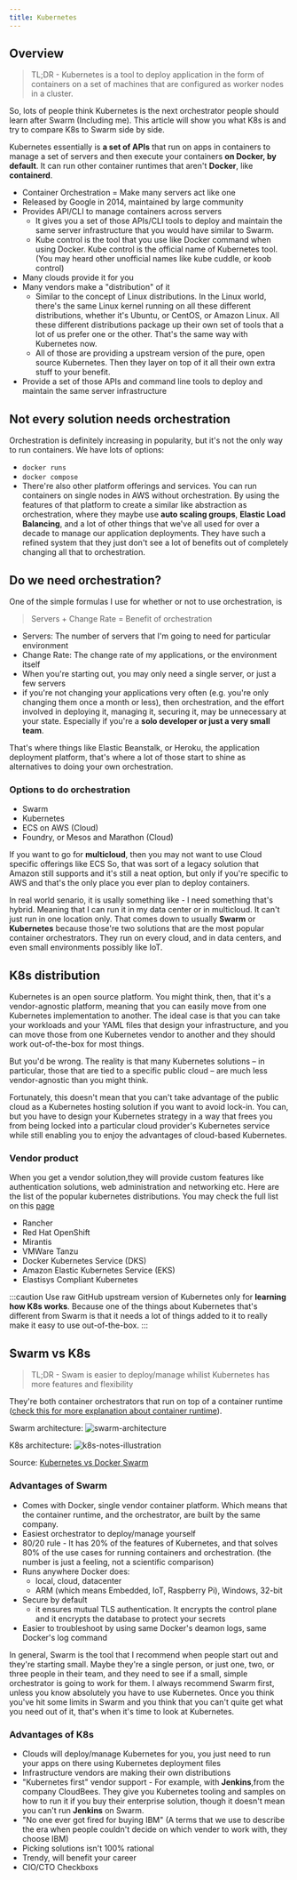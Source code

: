 ```yaml
---
title: Kubernetes
--- 
```

## Overview

> TL;DR - Kubernetes is a tool to deploy application in the form of containers on a set of machines that are configured as worker nodes in a cluster.

So, lots of people think Kubernetes is the next orchestrator people should learn after Swarm (Including me). This article will show you what K8s is and try to compare K8s to Swarm side by side.

Kubernetes essentially is **a set of APIs** that run on apps in containers to manage a set of servers and then execute your containers **on Docker, by default**. It can run other container runtimes that aren't **Docker**, like **containerd**.

- Container Orchestration = Make many servers act like one
- Released by Google in 2014, maintained by large community
- Provides API/CLI to manage containers across servers
    - It gives you a set of those APIs/CLI tools to deploy and maintain the same server infrastructure that you would have similar to Swarm.
    - Kube control is the tool that you use like Docker command when using Docker. Kube control is the official name of Kubernetes tool. (You may heard other unofficial names like kube cuddle, or koob control)
- Many clouds provide it for you
- Many vendors make a "distribution" of it
    - Similar to the concept of Linux distributions. In the Linux world, there's the same Linux kernel running on all these different distributions, whether it's Ubuntu, or CentOS, or Amazon Linux. All these different distributions package up their own set of tools that a lot of us prefer one or the other. That's the same way with Kubernetes now.
    - All of those are providing a upstream version of the pure, open source Kubernetes. Then they layer on top of it all their own extra stuff to your benefit.
- Provide a set of those APIs and command line tools to deploy and maintain the same server infrastructure
## Not every solution needs orchestration 

Orchestration is definitely increasing in popularity, but it's not the only way to run containers. We have lots of options:
- `docker runs`
- `docker compose`
- There're also other platform offerings and services. You can run containers on single nodes in AWS without orchestration. By using the features of that platform to create a similar like abstraction as orchestration, where they maybe use **auto scaling groups**, **Elastic Load Balancing**, and a lot of other things that we've all used for over a decade to manage our application deployments. They have such a refined system that they just don't see a lot of benefits out of completely changing all that to orchestration.
## Do we need orchestration?

One of the simple formulas I use for whether or not to use orchestration, is 

>  Servers + Change Rate = Benefit of orchestration

- Servers: The number of servers that I'm going to need for particular environment
- Change Rate: The change rate of my applications, or the environment itself
- When you're starting out, you may only need a single server, or just a few servers
- if you're not changing your applications very often (e.g. you're only changing them once a month or less), then orchestration, and the effort involved in deploying it, managing it, securing it, may be unnecessary at your state.   Especially if you're a **solo developer or just a very small team**.

That's where things like Elastic Beanstalk, or Heroku, the application deployment platform, that's where a lot of those start to shine as alternatives to doing your own orchestration. 
### Options to do orchestration

- Swarm
- Kubernetes
- ECS on AWS (Cloud) 
- Foundry, or Mesos and Marathon (Cloud)

If you want to go for **multicloud**, then you may not want to use Cloud specific offerings like ECS So, that was sort of a legacy solution that Amazon still supports and it's still a neat option, but only if you're specific to AWS and that's the only place you ever plan to deploy containers. 

In real world senario, it is usally something like - I need something that's hybrid. Meaning that I can run it in my data center or in multicloud. It can't just run in one location only. That comes down to usually **Swarm** or **Kubernetes** because those're two solutions that are the most popular container orchestrators. They run on every cloud, and in data centers, and even small environments possibly like IoT.

## K8s distribution

Kubernetes is an open source platform. You might think, then, that it's a vendor-agnostic platform, meaning that you can easily move from one Kubernetes implementation to another. The ideal case is that you can take your workloads and your YAML files that design your infrastructure, and you can move those from one Kubernetes vendor to another and they should work out-of-the-box for most things. 

But you'd be wrong. The reality is that many Kubernetes solutions – in particular, those that are tied to a specific public cloud – are much less vendor-agnostic than you might think.

Fortunately, this doesn't mean that you can't take advantage of the public cloud as a Kubernetes hosting solution if you want to avoid lock-in. You can, but you have to design your Kubernetes strategy in a way that frees you from being locked into a particular cloud provider's Kubernetes service while still enabling you to enjoy the advantages of cloud-based Kubernetes.
### Vendor product

When you get a vendor solution,they will provide custom features like authentication solutions, web administration and networking etc. Here are the list of the popular kubernetes distributions. You may check the full list on this [page](https://kubernetes.io/partners/#conformance)

- Rancher
- Red Hat OpenShift
- Mirantis
- VMWare Tanzu
- Docker Kubernetes Service (DKS)
- Amazon Elastic Kubernetes Service (EKS)
- Elastisys Compliant Kubernetes

:::caution
Use raw GitHub upstream version of Kubernetes only for **learning how K8s works**.  Because one of the things about Kubernetes that's  different from Swarm is that it needs a lot of things added to it to really make it easy to use out-of-the-box. 
:::


## Swarm vs K8s 

> TL;DR - Swam is easier to deploy/manage whilist Kubernetes has more features and flexibility

They're both container orchestrators that run on top of a container runtime ([check this for more explanation about container runtime](http://localhost:3000/web-development/docker/intro/why-docker/)).

Swarm architecture:
![swarm-architecture](/img/web-development/kubernetes/swarm-architecture-1800x1085.png)

K8s architecture:
![k8s-notes-illustration](/img/web-development/kubernetes/k8s-nodes_Illustration-1800x1307.png)

Source: [Kubernetes vs Docker Swarm](https://platform9.com/blog/kubernetes-docker-swarm-compared/)
### Advantages of Swarm

- Comes with Docker, single vendor container platform. Which means that the container runtime, and the orchestrator, are built by the same company.
- Easiest orchestrator to deploy/manage yourself
- 80/20 rule - It has 20% of the features of Kubernetes, and that solves 80% of the use cases for running containers and orchestration. (the number is just a feeling, not a scientific comparison)
- Runs anywhere Docker does:
    - local, cloud, datacenter
    - ARM (which means Embedded, IoT, Raspberry Pi), Windows, 32-bit
- Secure by default
    -  it ensures mutual TLS authentication. It encrypts the control plane and it encrypts the database to protect your secrets 
- Easier to troubleshoot by using same Docker's deamon logs, same Docker's log command

In general, Swarm is the tool that I recommend when people start out and they're starting small. Maybe they're a single person, or just one, two, or three people in their team, and they need to see if a small, simple orchestrator is going to work for them. I always recommend Swarm first, unless you know absolutely you have to use Kubernetes. Once you think you've hit some limits in Swarm and you think that you can't quite get what you need out of it, that's when it's time to look at Kubernetes.
### Advantages of K8s

- Clouds will deploy/manage Kubernetes for you, you just need to run your apps on there using Kubernetes deployment files
- Infrastructure vendors are making their own distributions
- "Kubernetes first" vendor support -  For example, with **Jenkins**,from the company CloudBees. They give you Kubernetes tooling and samples on how to run it if you buy their enterprise solution, though it doesn't mean you can't run **Jenkins** on Swarm.
- "No one ever got fired for buying IBM" (A terms that we use to describe the era when people couldn't decide on which vender to work with, they choose IBM)
- Picking solutions isn't 100% rational
- Trendy, will benefit your career
- CIO/CTO Checkboxs







